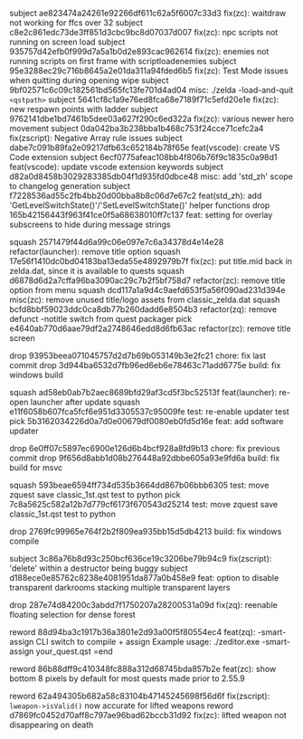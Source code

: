subject ae823474a24261e92266df611c62a5f6007c33d3 fix(zc): waitdraw not working for ffcs over 32
subject c8e2c861edc73de3ff851d3cbc9bc8d07037d007 fix(zc): npc scripts not running on screen load
subject 935757d42efb0f999d7a5a1b0d2e893cac962614 fix(zc): enemies not running scripts on first frame with scriptloadenemies
subject 95e3288ec29c716b8645a2e01da311a94fded6b5 fix(zc): Test Mode issues when quitting during opening wipe
subject 9bf02571c6c09c182561bd565fc13fe701d4ad04 misc: ./zelda -load-and-quit `<qstpath>`
subject 5641cf8c1a9e76ed8fca68e7189f71c5efd20e1e fix(zc): new respawn points with ladder
subject 9762141dbe1bd7461b5dee03a627f290c6ed322a fix(zc): various newer hero movement
subject 0da042ba3b238bba1b468c753f24cce71cefc2a4 fix(zscript): Negative Array rule issues
subject dabe7c091b89fa2e09217dfb63c652184b78f65e feat(vscode): create VS Code extension
subject 6ecf0775afeac108bb4f806b76f9c1835c0a98d1 feat(vscode): update vscode extension keywords
subject d82a0d8458b3029283385db04f1d935fd0dbce48 misc: add 'std_zh' scope to changelog generation
subject f7228536ad55c2fb4bb20d00bba8b8c06d7e67c2 feat(std_zh): add 'GetLevelSwitchState()'/'SetLevelSwitchState()' helper functions
drop 165b42156443f963f41ce0f5a68638010ff7c137 feat: setting for overlay subscreens to hide during message strings

squash 2571479f44d6a99c06e097e7c6a34378d4e14e28 refactor(launcher): remove title option
squash 17e56f1410dc0bd04183ba13eda55e4892979b7f fix(zc): put title.mid back in zelda.dat, since it is available to quests
squash d6878d6d2a7cffa96ba3090ac29c7b2f5bf758d7 refactor(zc): remove title option from menu
squash dcd117a1a9d4c9aefd653f5a56f090ad231d394e misc(zc): remove unused title/logo assets from classic_zelda.dat
squash bcfd8bbf59023ddc0ca8db77b260dadd6e8504b3 refactor(zq): remove defunct -notitle switch from quest packager
pick e4640ab770d6aae79df2a2748646edd8d6fb63ac refactor(zc): remove title screen

drop 93953beea071045757d2d7b69b053149b3e2fc21 chore: fix last commit
drop 3d944ba6532d7fb96ed6eb6e78463c71add6775e build: fix windows build

squash ad58eb0ab7b2aec8689bfd29af3cd5f3bc52513f feat(launcher): re-open launcher after update
squash e11f6058b607fca5fcf6e951d3305537c95009fe test: re-enable updater test
pick 5b3162034226d0a7d0e00679df0080eb0fd5d16e feat: add software updater

drop 6e0ff07c5897ec6900e126d6b4bcf928a8fd9b13 chore: fix previous commit
drop 9f656d8abb1d08b276448a92dbbe605a93e9fd6a build: fix build for msvc

squash 593beae6594ff734d535b3664dd867b06bbb6305 test: move zquest save classic_1st.qst test to python
pick 7c8a5625c582a12b7d779cf6173f670543d25214 test: move zquest save classic_1st.qst test to python

drop 2769fc99965e764f2b2f809ea935bb15d5db4213 build: fix windows compile

subject 3c86a76b8d93c250bcf636ce19c3206be79b94c9 fix(zscript): 'delete' within a destructor being buggy
subject d188ece0e85762c8238e4081951da877a0b458e9 feat: option to disable transparent darkrooms stacking multiple transparent layers

drop 287e74d84200c3abdd7f1750207a28200531a09d fix(zq): reenable floating selection for dense forest

reword 88d94ba3c1917b36a3801e2d93a00f5f80554ec4 feat(zq): -smart-assign CLI switch to compile + assign
Example usage: ./zeditor.exe -smart-assign your_quest.qst
=end

reword 86b88dff9c410348fc888a312d68745bda857b2e feat(zc): show bottom 8 pixels by default for most quests made prior to 2.55.9

reword 62a494305b682a58c83104b47145245698f56d6f fix(zscript): `lweapon->isValid()` now accurate for lifted weapons
reword d7869fc0452d70aff8c797ae96bad62bccb31d92 fix(zc): lifted weapon not disappearing on death
